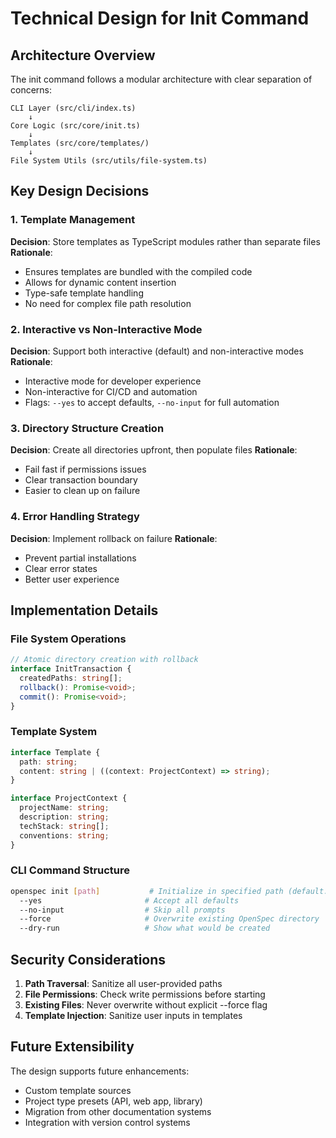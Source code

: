 # Technical Design for Init Command

## Architecture Overview

The init command follows a modular architecture with clear separation of concerns:

```
CLI Layer (src/cli/index.ts)
    ↓
Core Logic (src/core/init.ts)
    ↓
Templates (src/core/templates/)
    ↓
File System Utils (src/utils/file-system.ts)
```

## Key Design Decisions

### 1. Template Management

**Decision**: Store templates as TypeScript modules rather than separate files
**Rationale**: 
- Ensures templates are bundled with the compiled code
- Allows for dynamic content insertion
- Type-safe template handling
- No need for complex file path resolution

### 2. Interactive vs Non-Interactive Mode

**Decision**: Support both interactive (default) and non-interactive modes
**Rationale**:
- Interactive mode for developer experience
- Non-interactive for CI/CD and automation
- Flags: `--yes` to accept defaults, `--no-input` for full automation

### 3. Directory Structure Creation

**Decision**: Create all directories upfront, then populate files
**Rationale**:
- Fail fast if permissions issues
- Clear transaction boundary
- Easier to clean up on failure

### 4. Error Handling Strategy

**Decision**: Implement rollback on failure
**Rationale**:
- Prevent partial installations
- Clear error states
- Better user experience

## Implementation Details

### File System Operations

```typescript
// Atomic directory creation with rollback
interface InitTransaction {
  createdPaths: string[];
  rollback(): Promise<void>;
  commit(): Promise<void>;
}
```

### Template System

```typescript
interface Template {
  path: string;
  content: string | ((context: ProjectContext) => string);
}

interface ProjectContext {
  projectName: string;
  description: string;
  techStack: string[];
  conventions: string;
}
```

### CLI Command Structure

```bash
openspec init [path]           # Initialize in specified path (default: current directory)
  --yes                       # Accept all defaults
  --no-input                  # Skip all prompts
  --force                     # Overwrite existing OpenSpec directory
  --dry-run                   # Show what would be created
```

## Security Considerations

1. **Path Traversal**: Sanitize all user-provided paths
2. **File Permissions**: Check write permissions before starting
3. **Existing Files**: Never overwrite without explicit --force flag
4. **Template Injection**: Sanitize user inputs in templates

## Future Extensibility

The design supports future enhancements:
- Custom template sources
- Project type presets (API, web app, library)
- Migration from other documentation systems
- Integration with version control systems
